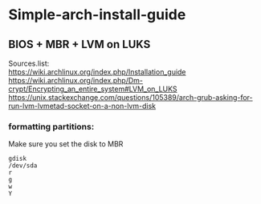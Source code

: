 # Simple-arch-install-guide

## BIOS + MBR + LVM on LUKS

Sources.list:  
https://wiki.archlinux.org/index.php/Installation_guide  
https://wiki.archlinux.org/index.php/Dm-crypt/Encrypting_an_entire_system#LVM_on_LUKS  
https://unix.stackexchange.com/questions/105389/arch-grub-asking-for-run-lvm-lvmetad-socket-on-a-non-lvm-disk  

### formatting partitions:
Make sure you set the disk to MBR 
```
gdisk
/dev/sda
r
g
w
Y
```


